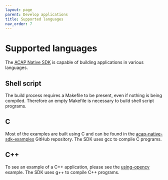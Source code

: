 ```yaml
---
layout: page
parent: Develop applications
title: Supported languages
nav_order: 7
---
```


# Supported languages
The [ACAP Native SDK](https://hub.docker.com/r/axisecp/acap-native-sdk) is capable of building applications in various languages.

## Shell script
The build process requires a Makefile to be present, even if nothing is being compiled. Therefore an empty Makefile is necessary to build shell script programs.

## C
Most of the examples are built using C and can be found in the [acap-native-sdk-examples](https://github.com/AxisCommunications/acap-native-sdk-examples) GitHub repository.
The SDK uses gcc to compile C programs.

## C++
To see an example of a C++ application, please see the [using-opencv](https://github.com/AxisCommunications/acap-native-sdk-examples/tree/master/using-opencv) example.
The SDK uses g++ to compile C++ programs.
